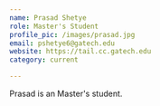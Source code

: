 ```yaml
---
name: Prasad Shetye
role: Master's Student
profile_pic: /images/prasad.jpg
email: pshetye6@gatech.edu
website: https://tail.cc.gatech.edu
category: current

---
```


Prasad is an Master's student.
